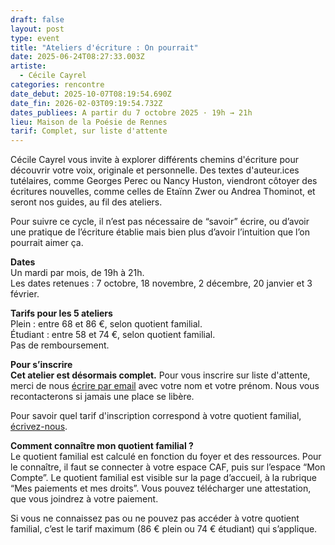 ```yaml
---
draft: false
layout: post
type: event
title: "Ateliers d'écriture : On pourrait"
date: 2025-06-24T08:27:33.003Z
artiste:
  - Cécile Cayrel
categories: rencontre
date_debut: 2025-10-07T08:19:54.690Z
date_fin: 2026-02-03T09:19:54.732Z
dates_publiees: A partir du 7 octobre 2025 · 19h → 21h
lieu: Maison de la Poésie de Rennes
tarif: Complet, sur liste d'attente
---
```

Cécile Cayrel vous invite à explorer différents chemins d'écriture pour découvrir votre voix, originale et personnelle. Des textes d'auteur.ices tutélaires, comme Georges Perec ou Nancy Huston, viendront côtoyer des écritures nouvelles, comme celles de Etaïnn Zwer ou Andrea Thominot, et seront nos guides, au fil des ateliers. 

Pour suivre ce cycle, il n’est pas nécessaire de “savoir” écrire, ou d’avoir une pratique de l’écriture établie mais bien plus d’avoir l’intuition que l’on pourrait aimer ça.

**Dates**\
Un mardi par mois, de 19h à 21h.\
Les dates retenues : 7 octobre, 18 novembre, 2 décembre, 20 janvier et 3 février.

**Tarifs pour les 5 ateliers**\
Plein : entre 68 et 86 €, selon quotient familial.\
Étudiant : entre 58 et 74 €, selon quotient familial.\
Pas de remboursement.

**Pour s’inscrire**\
**Cet atelier est désormais complet.** Pour vous inscrire sur liste d'attente, merci de nous [écrire par email](mailto:contact@maiporennes.fr) avec votre nom et votre prénom. Nous vous recontacterons si jamais une place se libère. 

Pour savoir quel tarif d'inscription correspond à votre quotient familial, [écrivez-nous](mailto:contact@maiporennes.fr).

**Comment connaître mon quotient familial ?**  
Le quotient familial est calculé en fonction du foyer et des ressources. Pour le connaître, il faut se connecter à votre espace CAF, puis sur l’espace “Mon Compte”. Le quotient familial est visible sur la page d’accueil, à la rubrique “Mes paiements et mes droits”. Vous pouvez télécharger une attestation, que vous joindrez à votre paiement.

Si vous ne connaissez pas ou ne pouvez pas accéder à votre quotient familial, c’est le tarif maximum (86 € plein ou 74 € étudiant) qui s’applique.